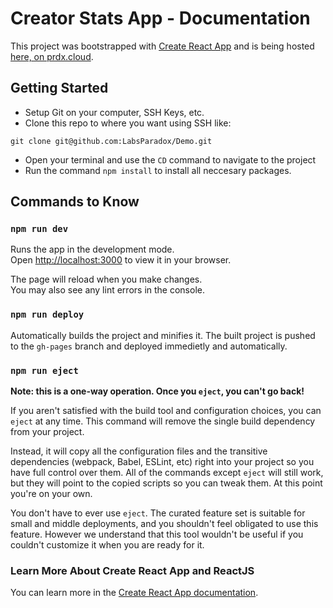 # Creator Stats App - Documentation

This project was bootstrapped with [Create React App](https://github.com/facebook/create-react-app) and is being hosted [here, on prdx.cloud](https://prdx.cloud).

## Getting Started

- Setup Git on your computer, SSH Keys, etc.
- Clone this repo to where you want using SSH like:

`git clone git@github.com:LabsParadox/Demo.git`

- Open your terminal and use the `CD` command to navigate to the project
- Run the command `npm install` to install all neccesary packages.

## Commands to Know

### `npm run dev`

Runs the app in the development mode.\
Open [http://localhost:3000](http://localhost:3000) to view it in your browser.

The page will reload when you make changes.\
You may also see any lint errors in the console.

### `npm run deploy`

Automatically builds the project and minifies it. The built project is pushed to the `gh-pages` branch and deployed immedietly and automatically.

### `npm run eject`

**Note: this is a one-way operation. Once you `eject`, you can't go back!**

If you aren't satisfied with the build tool and configuration choices, you can `eject` at any time. This command will remove the single build dependency from your project.

Instead, it will copy all the configuration files and the transitive dependencies (webpack, Babel, ESLint, etc) right into your project so you have full control over them. All of the commands except `eject` will still work, but they will point to the copied scripts so you can tweak them. At this point you're on your own.

You don't have to ever use `eject`. The curated feature set is suitable for small and middle deployments, and you shouldn't feel obligated to use this feature. However we understand that this tool wouldn't be useful if you couldn't customize it when you are ready for it.

### Learn More About Create React App and ReactJS

You can learn more in the [Create React App documentation](https://facebook.github.io/create-react-app/docs/getting-started).
